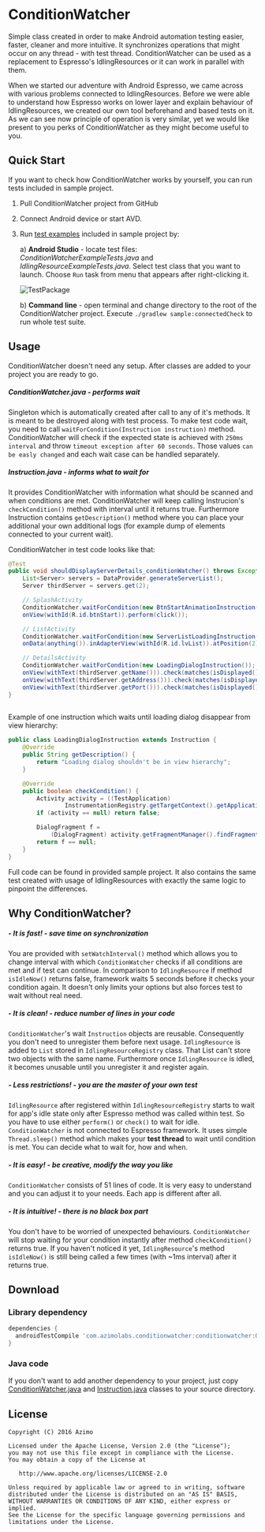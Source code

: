 # ConditionWatcher

Simple class created in order to make Android automation testing easier, faster, cleaner and more intuitive. It synchronizes operations that might occur on any thread - with test thread. ConditionWatcher can be used as a replacement to Espresso's IdlingResources or it can work in parallel with them.

When we started our adventure with Android Espresso, we came across with various problems connected to IdlingResources. Before we were able to understand how Espresso works on lower layer and explain behaviour of IdlingResources, we created our own tool beforehand and based tests on it. As we can see now principle of operation is very similar, yet we would like present to you perks of ConditionWatcher as they might become useful to you.

## Quick Start
If you want to check how ConditionWatcher works by yourself, you can run tests included in sample project.

1. Pull ConditionWatcher project from GitHub
2. Connect Android device or start AVD.
3. Run [test examples](https://github.com/AzimoLabs/ConditionWatcher/tree/master/sample/src/androidTest/java/com/azimolabs/f1sherkk/conditionwatcherexample) included in sample project by:
	
	a) <b>Android Studio</b> - locate test files: <i>ConditionWatcherExampleTests.java</i> and <i>IdlingResourceExampleTests.java</i>. Select test class that you want to launch. Choose `Run` task from menu that appears after right-clicking it.
	
	![TestPackage](https://raw.githubusercontent.com/AzimoLabs/ConditionWatcher/master/art/testPackage.png) 	
	
	b) <b>Command line</b> - open terminal and change directory to the root of the ConditionWatcher project. Execute `./gradlew sample:connectedCheck` to run whole test suite. 


## Usage

ConditionWatcher doesn't need any setup. After classes are added to your project you are ready to go. 

##### ConditionWatcher.java - performs wait
Singleton which is automatically created after call to any of it's methods. It is meant to be destroyed along with test process. To make test code wait, you need to call `waitForCondition(Instruction instruction)` method. ConditionWatcher will check if the expected state is achieved with `250ms interval` and throw `timeout exception after 60 seconds`. Those values `can be easly changed` and each wait case can be handled separately. 


##### Instruction.java - informs what to wait for
It provides ConditionWatcher with information what should be scanned and when conditions are met. ConditionWatcher will keep calling Instrucion's `checkCondition()` method with interval until it returns true. Furthermore Instruction contains `getDescription()` method where you can place your additional your own additional logs (for example dump of elements connected to your current wait). 

ConditionWatcher in test code looks like that:

```java
@Test
public void shouldDisplayServerDetails_conditionWatcher() throws Exception {
    List<Server> servers = DataProvider.generateServerList();
    Server thirdServer = servers.get(2);

    // SplashActivity
    ConditionWatcher.waitForCondition(new BtnStartAnimationInstruction());
    onView(withId(R.id.btnStart)).perform(click());

    // ListActivity
    ConditionWatcher.waitForCondition(new ServerListLoadingInstruction());
    onData(anything()).inAdapterView(withId(R.id.lvList)).atPosition(2).perform(click());

    // DetailsActivity
    ConditionWatcher.waitForCondition(new LoadingDialogInstruction());
    onView(withText(thirdServer.getName())).check(matches(isDisplayed()));
    onView(withText(thirdServer.getAddress())).check(matches(isDisplayed()));
    onView(withText(thirdServer.getPort())).check(matches(isDisplayed()));
}
    
```

Example of one instruction which waits until loading dialog disappear from view hierarchy:


```java
public class LoadingDialogInstruction extends Instruction {
    @Override
    public String getDescription() {
        return "Loading dialog shouldn't be in view hierarchy";
    }

    @Override
    public boolean checkCondition() {
        Activity activity = ((TestApplication)
                InstrumentationRegistry.getTargetContext().getApplicationContext()).getCurrentActivity();
        if (activity == null) return false;

        DialogFragment f = 
            (DialogFragment) activity.getFragmentManager().findFragmentByTag(LoadingDialog.TAG);
        return f == null;
    }
}
```

Full code can be found in provided sample project. It also contains the same test created with usage of IdlingResources with exactly the same logic to pinpoint the differences.

## Why ConditionWatcher?

##### - It is fast! - save time on synchronization
You are provided with `setWatchInterval()` method which allows you to change interval with which `ConditionWatcher` checks if all conditions are met and if test can continue. In comparison to `IdlingResource` if method `isIdleNow()` returns false, framework waits 5 seconds before it checks your condition again. It doesn't only limits your options but also forces test to wait without real need. 

##### - It is clean! - reduce number of lines in your code
`ConditionWatcher`'s wait `Instruction` objects are reusable. Consequently you don't need to unregister them before next usage. `IdlingResource` is added to `List` stored in  `IdlingResourceRegistry` class. That List can't store two objects with the same name. Furthermore once `IdlingResource` is idled, it becomes unusable until you unregister it and register again.

##### - Less restrictions! - you are the master of your own test
`IdlingResource` after registered within `IdlingResourceRegistry` starts to wait for app's idle state only after Espresso method was called within test. So you have to use either `perform()` or `check()` to wait for idle. `ConditionWatcher` is not connected to Espresso framework. It uses simple `Thread.sleep()` method which makes your <b>test thread</b> to wait until condition is met. You can decide what to wait for, how and when.

##### - It is easy! - be creative, modify the way you like

`ConditionWatcher` consists of 51 lines of code. It is very easy to understand and you can adjust it to your needs. Each app is different after all. 

##### - It is intuitive! - there is no black box part

You don't have to be worried of unexpected behaviours. `ConditionWatcher` will stop waiting for your condition instantly after method `checkCondition()` returns true.  If you haven't noticed it yet, `IdlingResource`'s method `isIdleNow()` is still being called a few times (with ~1ms interval) after it returns true. 

## Download

### Library dependency

```gradle
dependencies {
  androidTestCompile 'com.azimolabs.conditionwatcher:conditionwatcher:0.1'
}
```

### Java code

If you don't want to add another dependency to your project, just copy [ConditionWatcher.java](https://github.com/AzimoLabs/ConditionWatcher/blob/master/conditionwatcher/src/main/java/com/azimolabs/conditionwatcher/ConditionWatcher.java) and [Instruction.java](https://github.com/AzimoLabs/ConditionWatcher/blob/master/conditionwatcher/src/main/java/com/azimolabs/conditionwatcher/Instruction.java) classes to your source directory.

## License

    Copyright (C) 2016 Azimo

    Licensed under the Apache License, Version 2.0 (the "License");
    you may not use this file except in compliance with the License.
    You may obtain a copy of the License at

       http://www.apache.org/licenses/LICENSE-2.0

    Unless required by applicable law or agreed to in writing, software
    distributed under the License is distributed on an "AS IS" BASIS,
    WITHOUT WARRANTIES OR CONDITIONS OF ANY KIND, either express or implied.
    See the License for the specific language governing permissions and
    limitations under the License.

